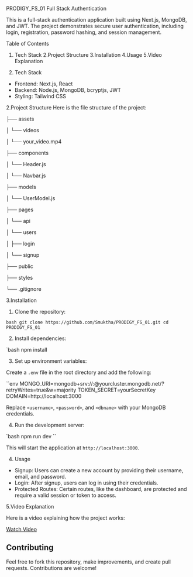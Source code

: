 PRODIGY_FS_01 Full Stack Authentication

This is a full-stack authentication application built using Next.js, MongoDB, and JWT. The project demonstrates secure user authentication, including login, registration, password hashing, and session management.

Table of Contents
1. Tech Stack
2.Project Structure
3.Installation
4.Usage
5.Video Explanation

1. Tech Stack
- Frontend: Next.js, React
- Backend: Node.js, MongoDB, bcryptjs, JWT
- Styling: Tailwind CSS

2.Project Structure
Here is the file structure of the project:


├── assets

│   └── videos

│       └── your_video.mp4

├── components

│   └── Header.js

│   └── Navbar.js

├── models

│   └── UserModel.js

├── pages

│   └── api

│       └── users

│           ├── login

│           └── signup

├── public

├── styles

└── .gitignore


3.Installation

 1. Clone the repository:

``bash
git clone https://github.com/Smuktha/PRODIGY_FS_01.git
cd PRODIGY_FS_01
``

 2. Install dependencies:

`bash
npm install


 3. Set up environment variables:

Create a `.env` file in the root directory and add the following:

``env
MONGO_URI=mongodb+srv://<username>:<password>@yourcluster.mongodb.net/<dbname>?retryWrites=true&w=majority
TOKEN_SECRET=yourSecretKey
DOMAIN=http://localhost:3000


Replace `<username>`, `<password>`, and `<dbname>` with your MongoDB credentials.

 4. Run the development server:

`bash
npm run dev
``

This will start the application at `http://localhost:3000`.

4. Usage

- Signup: Users can create a new account by providing their username, email, and password.
- Login: After signup, users can log in using their credentials.
- Protected Routes: Certain routes, like the dashboard, are protected and require a valid session or token to access.

5.Video Explanation

Here is a video explaining how the project works:

[Watch Video](https://drive.google.com/file/d/1zO_1sh_khJUeTV2k793TeUdlLBM_L3mR/view?usp=sharing)

## Contributing

Feel free to fork this repository, make improvements, and create pull requests. Contributions are welcome!
